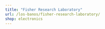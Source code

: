 ```yaml
---
title: "Fisher Research Laboratory"
url: /los-banos/fisher-research-laboratory/
shop: electronics
---
```

